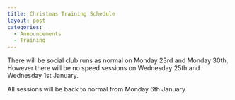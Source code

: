 ```yaml
---
title: Christmas Training Schedule
layout: post
categories:
  - Announcements
  - Training
---
```

 

There will be social club runs as normal on Monday 23rd and Monday 30th, However there will be no speed sessions on Wednesday 25th and Wednesday 1st January.

All sessions will be back to normal from Monday 6th January.
